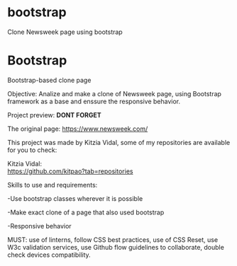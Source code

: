 # bootstrap
Clone Newsweek page using bootstrap


# Bootstrap

Bootstrap-based clone page 

Objective: Analize and make a clone of Newsweek page, using Bootstrap framework as a base and enssure the responsive behavior.

Project preview: **DONT FORGET**



The original page: https://www.newsweek.com/

This project was made by Kitzia Vidal, some of my repositories are available for you to check:  


Kitzia Vidal:  
https://github.com/kitpao?tab=repositories 

Skills to use and requirements: 

-Use bootstrap classes wherever it is possible

-Make exact clone of a page that also used bootstrap

-Responsive behavior

MUST: use of linterns, follow CSS best practices, use of CSS Reset, use W3c validation services, use Github flow guidelines to collaborate, double check devices compatibility.
